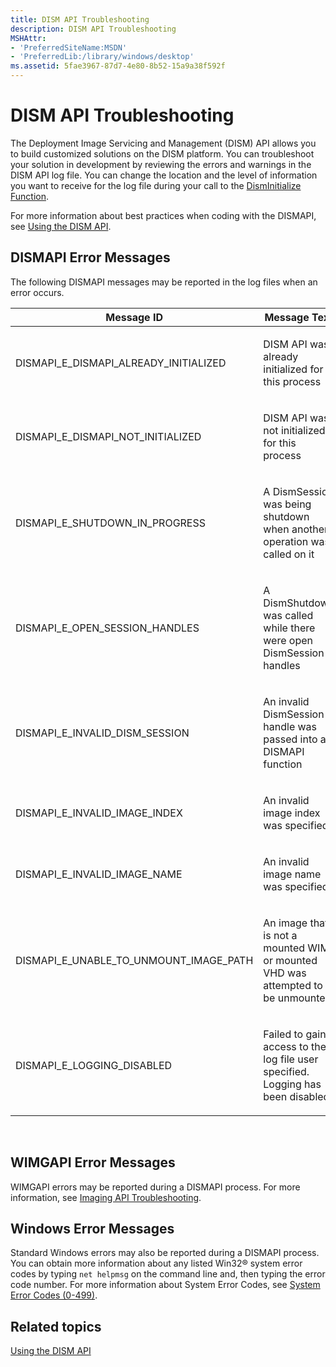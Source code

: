 ```yaml
---
title: DISM API Troubleshooting
description: DISM API Troubleshooting
MSHAttr:
- 'PreferredSiteName:MSDN'
- 'PreferredLib:/library/windows/desktop'
ms.assetid: 5fae3967-87d7-4e80-8b52-15a9a38f592f
---
```


# DISM API Troubleshooting


The Deployment Image Servicing and Management (DISM) API allows you to build customized solutions on the DISM platform. You can troubleshoot your solution in development by reviewing the errors and warnings in the DISM API log file. You can change the location and the level of information you want to receive for the log file during your call to the [DismInitialize Function](disminitialize-function.md).

For more information about best practices when coding with the DISMAPI, see [Using the DISM API](using-the-dism-api.md).

## <span id="DISMAPI_Error_Messages"></span><span id="dismapi_error_messages"></span><span id="DISMAPI_ERROR_MESSAGES"></span>DISMAPI Error Messages


The following DISMAPI messages may be reported in the log files when an error occurs.

<table>
<colgroup>
<col width="50%" />
<col width="50%" />
</colgroup>
<thead>
<tr class="header">
<th>Message ID</th>
<th>Message Text</th>
</tr>
</thead>
<tbody>
<tr class="odd">
<td><p>DISMAPI_E_DISMAPI_ALREADY_INITIALIZED</p></td>
<td><p>DISM API was already initialized for this process</p></td>
</tr>
<tr class="even">
<td><p>DISMAPI_E_DISMAPI_NOT_INITIALIZED</p></td>
<td><p>DISM API was not initialized for this process</p></td>
</tr>
<tr class="odd">
<td><p>DISMAPI_E_SHUTDOWN_IN_PROGRESS</p></td>
<td><p>A DismSession was being shutdown when another operation was called on it</p></td>
</tr>
<tr class="even">
<td><p>DISMAPI_E_OPEN_SESSION_HANDLES</p></td>
<td><p>A DismShutdown was called while there were open DismSession handles</p></td>
</tr>
<tr class="odd">
<td><p>DISMAPI_E_INVALID_DISM_SESSION</p></td>
<td><p>An invalid DismSession handle was passed into a DISMAPI function</p></td>
</tr>
<tr class="even">
<td><p>DISMAPI_E_INVALID_IMAGE_INDEX</p></td>
<td><p>An invalid image index was specified</p></td>
</tr>
<tr class="odd">
<td><p>DISMAPI_E_INVALID_IMAGE_NAME</p></td>
<td><p>An invalid image name was specified</p></td>
</tr>
<tr class="even">
<td><p>DISMAPI_E_UNABLE_TO_UNMOUNT_IMAGE_PATH</p></td>
<td><p>An image that is not a mounted WIM or mounted VHD was attempted to be unmounted</p></td>
</tr>
<tr class="odd">
<td><p>DISMAPI_E_LOGGING_DISABLED</p></td>
<td><p>Failed to gain access to the log file user specified. Logging has been disabled</p></td>
</tr>
</tbody>
</table>

 

## <span id="WIMGAPI_Error_Messages"></span><span id="wimgapi_error_messages"></span><span id="WIMGAPI_ERROR_MESSAGES"></span>WIMGAPI Error Messages


WIMGAPI errors may be reported during a DISMAPI process. For more information, see [Imaging API Troubleshooting](p_wimgapi.imaging_api_troubleshooting).

## <span id="Windows_Error_Messages"></span><span id="windows_error_messages"></span><span id="WINDOWS_ERROR_MESSAGES"></span>Windows Error Messages


Standard Windows errors may also be reported during a DISMAPI process. You can obtain more information about any listed Win32® system error codes by typing `net helpmsg` on the command line and, then typing the error code number. For more information about System Error Codes, see [System Error Codes (0-499)](http://go.microsoft.com/fwlink/?LinkId=147060).

## <span id="related_topics"></span>Related topics


[Using the DISM API](using-the-dism-api.md)

 

 




